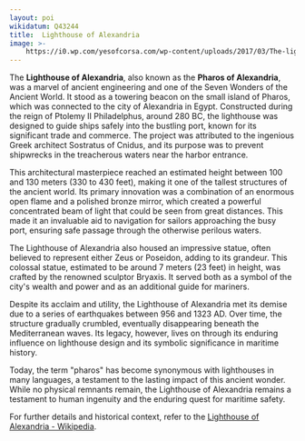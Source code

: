 ```yaml
---
layout: poi
wikidatum: Q43244
title:  Lighthouse of Alexandria
image: >-
    https://i0.wp.com/yesofcorsa.com/wp-content/uploads/2017/03/The-lighthouse-of-Alexandria-Photo.jpg
---
```

<p>The <strong>Lighthouse of Alexandria</strong>, also known as the <strong>Pharos of Alexandria</strong>, was a marvel of ancient engineering and one of the Seven Wonders of the Ancient World. It stood as a towering beacon on the small island of Pharos, which was connected to the city of Alexandria in Egypt. Constructed during the reign of Ptolemy II Philadelphus, around 280 BC, the lighthouse was designed to guide ships safely into the bustling port, known for its significant trade and commerce. The project was attributed to the ingenious Greek architect Sostratus of Cnidus, and its purpose was to prevent shipwrecks in the treacherous waters near the harbor entrance.</p>

<p>This architectural masterpiece reached an estimated height between 100 and 130 meters (330 to 430 feet), making it one of the tallest structures of the ancient world. Its primary innovation was a combination of an enormous open flame and a polished bronze mirror, which created a powerful concentrated beam of light that could be seen from great distances. This made it an invaluable aid to navigation for sailors approaching the busy port, ensuring safe passage through the otherwise perilous waters.</p>

<p>The Lighthouse of Alexandria also housed an impressive statue, often believed to represent either Zeus or Poseidon, adding to its grandeur. This colossal statue, estimated to be around 7 meters (23 feet) in height, was crafted by the renowned sculptor Bryaxis. It served both as a symbol of the city's wealth and power and as an additional guide for mariners.</p>

<p>Despite its acclaim and utility, the Lighthouse of Alexandria met its demise due to a series of earthquakes between 956 and 1323 AD. Over time, the structure gradually crumbled, eventually disappearing beneath the Mediterranean waves. Its legacy, however, lives on through its enduring influence on lighthouse design and its symbolic significance in maritime history.</p>

<p>Today, the term "pharos" has become synonymous with lighthouses in many languages, a testament to the lasting impact of this ancient wonder. While no physical remnants remain, the Lighthouse of Alexandria remains a testament to human ingenuity and the enduring quest for maritime safety.</p>

<p>For further details and historical context, refer to the <a href="https://en.wikipedia.org/wiki/Lighthouse_of_Alexandria">Lighthouse of Alexandria - Wikipedia</a>.</p>
